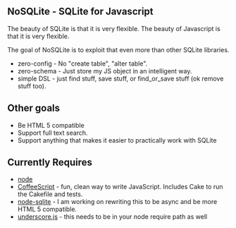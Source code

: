 NoSQLite - SQLite for Javascript
-------------------------------

The beauty of SQLite is that it is very flexible.  The beauty of Javascript is that it is very flexible.

The goal of NoSQLite is to exploit that even more than other SQLite libraries.

* zero-config - No "create table", "alter table".
* zero-schema - Just store my JS object in an intelligent way.
* simple DSL - just find stuff, save stuff, or find_or_save stuff (ok remove stuff too).

Other goals
---------------

* Be HTML 5 compatible
* Support full text search.
* Support anything that makes it easier to practically work with SQLite

Currently Requires
----------------

* [node](http://nodejs.org)
* [CoffeeScript](http://jashkenas.github.com/coffee-script/) - fun, clean way to write JavaScript.  Includes Cake to run the Cakefile and tests.
* [node-sqlite](http://github.com/grumdrig/node-sqlite) -  I am working on rewriting this to be async and be more HTML 5 compatible.
* [underscore.js](http://github.com/documentcloud/underscore) - this needs to be in your node require path as well

